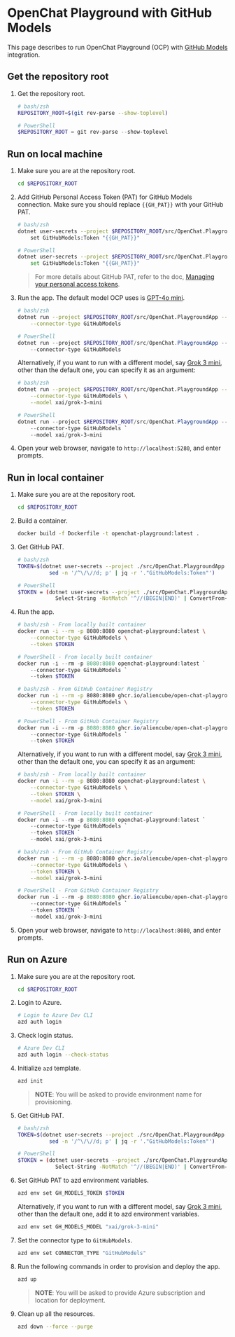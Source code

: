 # OpenChat Playground with GitHub Models

This page describes to run OpenChat Playground (OCP) with [GitHub Models](https://github.com/marketplace?type=models) integration.

## Get the repository root

1. Get the repository root.

    ```bash
    # bash/zsh
    REPOSITORY_ROOT=$(git rev-parse --show-toplevel)
    ```

    ```powershell
    # PowerShell
    $REPOSITORY_ROOT = git rev-parse --show-toplevel
    ```

## Run on local machine

1. Make sure you are at the repository root.

    ```bash
    cd $REPOSITORY_ROOT
    ```

1. Add GitHub Personal Access Token (PAT) for GitHub Models connection. Make sure you should replace `{{GH_PAT}}` with your GitHub PAT.

    ```bash
    # bash/zsh
    dotnet user-secrets --project $REPOSITORY_ROOT/src/OpenChat.PlaygroundApp \
        set GitHubModels:Token "{{GH_PAT}}"
    ```

    ```bash
    # PowerShell
    dotnet user-secrets --project $REPOSITORY_ROOT/src/OpenChat.PlaygroundApp `
        set GitHubModels:Token "{{GH_PAT}}"
    ```

    > For more details about GitHub PAT, refer to the doc, [Managing your personal access tokens](https://docs.github.com/authentication/keeping-your-account-and-data-secure/managing-your-personal-access-tokens).

1. Run the app. The default model OCP uses is [GPT-4o mini](https://github.com/marketplace/models/azure-openai/gpt-4o-mini).

    ```bash
    # bash/zsh
    dotnet run --project $REPOSITORY_ROOT/src/OpenChat.PlaygroundApp -- \
        --connector-type GitHubModels
    ```

    ```powershell
    # PowerShell
    dotnet run --project $REPOSITORY_ROOT/src/OpenChat.PlaygroundApp -- `
        --connector-type GitHubModels
    ```

   Alternatively, if you want to run with a different model, say [Grok 3 mini](https://github.com/marketplace/models/azureml-xai/grok-3-mini), other than the default one, you can specify it as an argument:

    ```bash
    # bash/zsh
    dotnet run --project $REPOSITORY_ROOT/src/OpenChat.PlaygroundApp -- \
        --connector-type GitHubModels \
        --model xai/grok-3-mini
    ```

    ```powershell
    # PowerShell
    dotnet run --project $REPOSITORY_ROOT/src/OpenChat.PlaygroundApp -- `
        --connector-type GitHubModels `
        --model xai/grok-3-mini
    ```

1. Open your web browser, navigate to `http://localhost:5280`, and enter prompts.

## Run in local container

1. Make sure you are at the repository root.

    ```bash
    cd $REPOSITORY_ROOT
    ```

1. Build a container.

    ```bash
    docker build -f Dockerfile -t openchat-playground:latest .
    ```

1. Get GitHub PAT.

    ```bash
    # bash/zsh
    TOKEN=$(dotnet user-secrets --project ./src/OpenChat.PlaygroundApp list --json | \
              sed -n '/^\/\//d; p' | jq -r '."GitHubModels:Token"')
    ```

    ```bash
    # PowerShell
    $TOKEN = (dotnet user-secrets --project ./src/OpenChat.PlaygroundApp list --json | `
                Select-String -NotMatch '^//(BEGIN|END)' | ConvertFrom-Json).'GitHubModels:Token'
    ```

1. Run the app.

    ```bash
    # bash/zsh - From locally built container
    docker run -i --rm -p 8080:8080 openchat-playground:latest \
        --connector-type GitHubModels \
        --token $TOKEN
    ```

    ```powershell
    # PowerShell - From locally built container
    docker run -i --rm -p 8080:8080 openchat-playground:latest `
        --connector-type GitHubModels `
        --token $TOKEN
    ```

    ```bash
    # bash/zsh - From GitHub Container Registry
    docker run -i --rm -p 8080:8080 ghcr.io/aliencube/open-chat-playground/openchat-playground:latest \
        --connector-type GitHubModels \
        --token $TOKEN
    ```

    ```powershell
    # PowerShell - From GitHub Container Registry
    docker run -i --rm -p 8080:8080 ghcr.io/aliencube/open-chat-playground/openchat-playground:latest `
        --connector-type GitHubModels `
        --token $TOKEN
    ```

   Alternatively, if you want to run with a different model, say [Grok 3 mini](https://github.com/marketplace/models/azureml-xai/grok-3-mini), other than the default one, you can specify it as an argument:

    ```bash
    # bash/zsh - From locally built container
    docker run -i --rm -p 8080:8080 openchat-playground:latest \
        --connector-type GitHubModels \
        --token $TOKEN \
        --model xai/grok-3-mini
    ```

    ```powershell
    # PowerShell - From locally built container
    docker run -i --rm -p 8080:8080 openchat-playground:latest `
        --connector-type GitHubModels `
        --token $TOKEN `
        --model xai/grok-3-mini
    ```

    ```bash
    # bash/zsh - From GitHub Container Registry
    docker run -i --rm -p 8080:8080 ghcr.io/aliencube/open-chat-playground/openchat-playground:latest \
        --connector-type GitHubModels \
        --token $TOKEN \
        --model xai/grok-3-mini
    ```

    ```powershell
    # PowerShell - From GitHub Container Registry
    docker run -i --rm -p 8080:8080 ghcr.io/aliencube/open-chat-playground/openchat-playground:latest `
        --connector-type GitHubModels `
        --token $TOKEN `
        --model xai/grok-3-mini
    ```

1. Open your web browser, navigate to `http://localhost:8080`, and enter prompts.

## Run on Azure

1. Make sure you are at the repository root.

    ```bash
    cd $REPOSITORY_ROOT
    ```

1. Login to Azure.

    ```bash
    # Login to Azure Dev CLI
    azd auth login
    ```

1. Check login status.

    ```bash
    # Azure Dev CLI
    azd auth login --check-status
    ```

1. Initialize `azd` template.

    ```bash
    azd init
    ```

   > **NOTE**: You will be asked to provide environment name for provisioning.

1. Get GitHub PAT.

    ```bash
    # bash/zsh
    TOKEN=$(dotnet user-secrets --project ./src/OpenChat.PlaygroundApp list --json | \
              sed -n '/^\/\//d; p' | jq -r '."GitHubModels:Token"')
    ```

    ```bash
    # PowerShell
    $TOKEN = (dotnet user-secrets --project ./src/OpenChat.PlaygroundApp list --json | `
                Select-String -NotMatch '^//(BEGIN|END)' | ConvertFrom-Json).'GitHubModels:Token'
    ```

1. Set GitHub PAT to azd environment variables.

    ```bash
    azd env set GH_MODELS_TOKEN $TOKEN
    ```

   Alternatively, if you want to run with a different model, say [Grok 3 mini](https://github.com/marketplace/models/azureml-xai/grok-3-mini), other than the default one, add it to azd environment variables.

    ```bash
    azd env set GH_MODELS_MODEL "xai/grok-3-mini"
    ```

1. Set the connector type to `GitHubModels`.

    ```bash
    azd env set CONNECTOR_TYPE "GitHubModels"
    ```

1. Run the following commands in order to provision and deploy the app.

    ```bash
    azd up
    ```

   > **NOTE**: You will be asked to provide Azure subscription and location for deployment.

1. Clean up all the resources.

    ```bash
    azd down --force --purge
    ```

